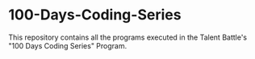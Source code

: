 # 100-Days-Coding-Series
This repository contains all the programs executed in the Talent Battle's "100 Days Coding Series" Program.
